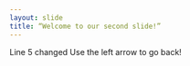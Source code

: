```yaml
---
layout: slide
title: “Welcome to our second slide!”
---
```

Line 5 changed
Use the left arrow to go back!
